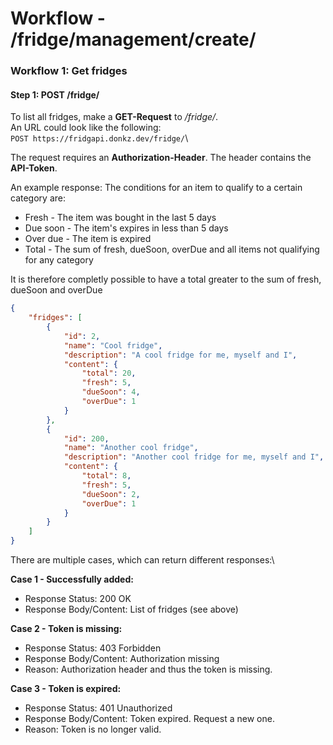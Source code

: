 # Workflow - /fridge/management/create/
### Workflow 1: Get fridges
#### Step 1: POST /fridge/
To list all fridges, make a **GET-Request** to */fridge/*.\
An URL could look like the following:\
`POST https://fridgapi.donkz.dev/fridge/`\

The request requires an **Authorization-Header**. The header contains the **API-Token**.

An example response:
The conditions for an item to qualify to a certain category are:

- Fresh - The item was bought in the last 5 days
- Due soon - The item's expires in less than 5 days
- Over due - The item is expired
- Total - The sum of fresh, dueSoon, overDue and all items not qualifying for any category

It is therefore completly possible to have a total greater to the sum of fresh, dueSoon and overDue
```json
{
    "fridges": [
        {
            "id": 2,
            "name": "Cool fridge",
            "description": "A cool fridge for me, myself and I",
            "content": {
                "total": 20,
                "fresh": 5,
                "dueSoon": 4,
                "overDue": 1
            }
        },
        {
            "id": 200,
            "name": "Another cool fridge",
            "description": "Another cool fridge for me, myself and I",
            "content": {
                "total": 8,
                "fresh": 5,
                "dueSoon": 2,
                "overDue": 1
            }
        }
    ]
}
```

There are multiple cases, which can return different responses:\

**Case 1 - Successfully added:**
* Response Status: 200 OK
* Response Body/Content: List of fridges (see above)

**Case 2 - Token is missing:**
* Response Status: 403 Forbidden
* Response Body/Content: Authorization missing
* Reason: Authorization header and thus the token is missing.

**Case 3 - Token is expired:**
* Response Status: 401 Unauthorized
* Response Body/Content: Token expired. Request a new one.
* Reason: Token is no longer valid.
